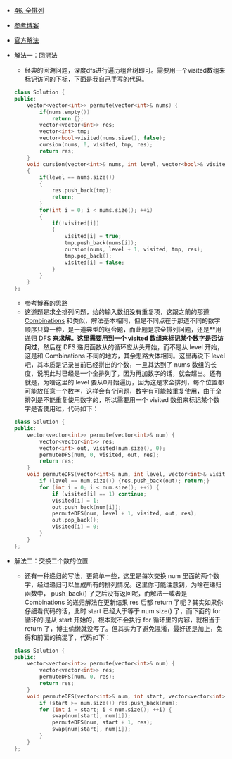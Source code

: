 - [46. 全排列](https://leetcode-cn.com/problems/permutations/)
- [参考博客](https://www.cnblogs.com/grandyang/p/4358848.html)
- [官方解法](https://leetcode-cn.com/problems/permutations/solution/quan-pai-lie-by-leetcode/)
- 解法一：回溯法
    + 经典的回溯问题，深度dfs进行遍历组合树即可。需要用一个visited数组来标记访问的下标，下面是我自己手写的代码。
    ```C++
    class Solution {
    public:
        vector<vector<int>> permute(vector<int>& nums) {
            if(nums.empty())
                return {};
            vector<vector<int>> res;
            vector<int> tmp;
            vector<bool>visited(nums.size(), false);
            cursion(nums, 0, visited, tmp, res);
            return res;
        }
        void cursion(vector<int>& nums, int level, vector<bool>& visited, vector<int>& tmp, vector<vector<int>>& res)
        {
            if(level == nums.size())
            {
                res.push_back(tmp);
                return;
            }
            for(int i = 0; i < nums.size(); ++i)
            {
                if(!visited[i])
                {
                    visited[i] = true;
                    tmp.push_back(nums[i]);
                    cursion(nums, level + 1, visited, tmp, res);
                    tmp.pop_back();
                    visited[i] = false;
                }
            }
        }
    };
    ```

    + 参考博客的思路
    + 这道题是求全排列问题，给的输入数组没有重复项，这跟之前的那道 [Combinations](https://www.cnblogs.com/grandyang/p/4332522.html) 和类似，解法基本相同，但是不同点在于那道不同的数字顺序只算一种，是一道典型的组合题，而此题是求全排列问题，还是**用递归 DFS **来求解。这里需要用到一个 visited 数组来标记某个数字是否访问过**，然后在 DFS 递归函数从的循环应从头开始，而不是从 level 开始，这是和 Combinations 不同的地方，其余思路大体相同。这里再说下 level 吧，其本质是记录当前已经拼出的个数，一旦其达到了 nums 数组的长度，说明此时已经是一个全排列了，因为再加数字的话，就会超出。还有就是，为啥这里的 level 要从0开始遍历，因为这是求全排列，每个位置都可能放任意一个数字，这样会有个问题，数字有可能被重复使用，由于全排列是不能重复使用数字的，所以需要用一个 visited 数组来标记某个数字是否使用过，代码如下：
    ```C++
    class Solution {
    public:
        vector<vector<int>> permute(vector<int>& num) {
            vector<vector<int>> res;
            vector<int> out, visited(num.size(), 0);
            permuteDFS(num, 0, visited, out, res);
            return res;
        }
        void permuteDFS(vector<int>& num, int level, vector<int>& visited, vector<int>& out, vector<vector<int>>& res) {
            if (level == num.size()) {res.push_back(out); return;}
            for (int i = 0; i < num.size(); ++i) {
                if (visited[i] == 1) continue;
                visited[i] = 1;
                out.push_back(num[i]);
                permuteDFS(num, level + 1, visited, out, res);
                out.pop_back();
                visited[i] = 0;
            }
        }
    };
    ```

- 解法二：交换二个数的位置
    + 还有一种递归的写法，更简单一些，这里是每次交换 num 里面的两个数字，经过递归可以生成所有的排列情况。这里你可能注意到，为啥在递归函数中， push_back() 了之后没有返回呢，而解法一或者是 Combinations 的递归解法在更新结果 res 后都 return 了呢？其实如果你仔细看代码的话，此时 start 已经大于等于 num.size() 了，而下面的 for 循环的i是从 start 开始的，根本就不会执行 for 循环里的内容，就相当于 return 了，博主偷懒就没写了。但其实为了避免混淆，最好还是加上，免得和前面的搞混了，代码如下：
    ```C++
    class Solution {
    public:
        vector<vector<int>> permute(vector<int>& num) {
            vector<vector<int>> res;
            permuteDFS(num, 0, res);
            return res;
        }
        void permuteDFS(vector<int>& num, int start, vector<vector<int>>& res) {
            if (start >= num.size()) res.push_back(num);
            for (int i = start; i < num.size(); ++i) {
                swap(num[start], num[i]);
                permuteDFS(num, start + 1, res);
                swap(num[start], num[i]);
            }
        }
    };
    ```